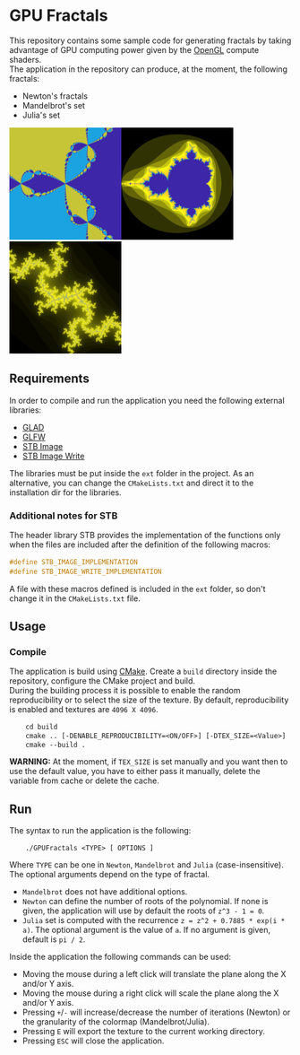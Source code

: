 # GPU Fractals
This repository contains some sample code for generating fractals by taking advantage of GPU computing power given by the [OpenGL](https://www.opengl.org/) compute shaders.  
The application in the repository can produce, at the moment, the following fractals:
 - Newton's fractals
 - Mandelbrot's set
 - Julia's set

<img src="imgs/newton.png" width=200px><img src="imgs/mandelbrot.png" width=200px><img src="imgs/julia.png" width=200px>


## Requirements
In order to compile and run the application you need the following external libraries:
 - [GLAD](https://glad.dav1d.de/)
 - [GLFW](https://www.glfw.org/)
 - [STB Image](https://github.com/nothings/stb/blob/master/stb_image.h)
 - [STB Image Write](https://github.com/nothings/stb/blob/master/stb_image_write.h)

The libraries must be put inside the `ext` folder in the project. As an alternative, you can change the `CMakeLists.txt` and direct it to the installation dir for the libraries.  

### Additional notes for STB
The header library STB provides the implementation of the functions only when the files are included after the definition of the following macros:
```c
#define STB_IMAGE_IMPLEMENTATION
#define STB_IMAGE_WRITE_IMPLEMENTATION
```
A file with these macros defined is included in the `ext` folder, so don't change it in the `CMakeLists.txt` file.

## Usage
### Compile
The application is build using [CMake](https://cmake.org/). Create a `build` directory inside the repository, configure the CMake project and build.  
During the building process it is possible to enable the random reproducibility or to select the size of the texture. By default, reproducibility is enabled and textures are `4096 X 4096`.
```
    cd build
    cmake .. [-DENABLE_REPRODUCIBILITY=<ON/OFF>] [-DTEX_SIZE=<Value>]
    cmake --build .
```
**WARNING:** At the moment, if `TEX_SIZE` is set manually and you want then to use the default value, you have to either pass it manually, delete the variable from cache or delete the cache.

## Run
The syntax to run the application is the following:
```
    ./GPUFractals <TYPE> [ OPTIONS ]
```
Where `TYPE` can be one in `Newton`, `Mandelbrot` and `Julia` (case-insensitive). The optional arguments depend on the type of fractal.
 - `Mandelbrot` does not have additional options.
 - `Newton` can define the number of roots of the polynomial. If none is given, the application will use by default the roots of `z^3 - 1 = 0`.
 - `Julia` set is computed with the recurrence `z = z^2 + 0.7885 * exp(i * a)`. The optional argument is the value of `a`. If no argument is given, default is `pi / 2`.

Inside the application the following commands can be used:
 - Moving the mouse during a left click will translate the plane along the X and/or Y axis.
 - Moving the mouse during a right click will scale the plane along the X and/or Y axis.
 - Pressing `+`/`-` will increase/decrease the number of iterations (Newton) or the granularity of the colormap (Mandelbrot/Julia).
 - Pressing `E` will export the texture to the current working directory.
 - Pressing `ESC` will close the application.